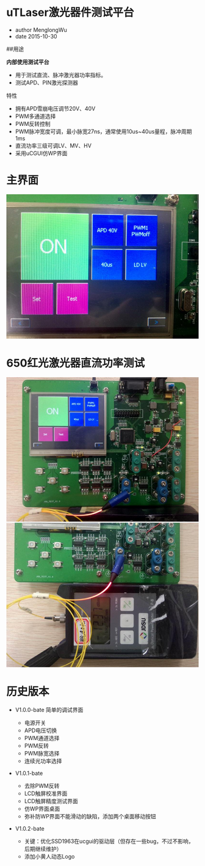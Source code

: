 

# uTLaser激光器件测试平台

* author MenglongWu
* date 2015-10-30

##用途

**内部使用测试平台**

* 用于测试直流、脉冲激光器功率指标。
* 测试APD、PIN激光探测器

特性

* 拥有APD雪崩电压调节20V、40V
* PWM多通道选择
* PWM反转控制
* PWM脉冲宽度可调，最小脉宽27ns，通常使用10us~40us量程，脉冲周期1ms
* 直流功率三级可调LV、MV、HV
* 采用uCGUI仿WP界面




# 主界面
![image](doc/image/desktop.jpg)

# 650红光激光器直流功率测试
![image](doc/image/test1.jpg)
![image](doc/image/test2.jpg)




# 历史版本
- V1.0.0-bate
  简单的调试界面
  - 电源开关
  - APD电压切换
  - PWM通道选择
  - PWM反转
  - PWM脉宽选择
  - 连续光功率选择

- V1.0.1-bate
  - 去除PWM反转
  - LCD触屏校准界面
  - LCD触屏精度测试界面
  - 仿WP界面桌面
  - 弥补防WP界面不能滑动的缺陷，添加两个桌面移动按钮

- V1.0.2-bate
  - 关键：优化SSD1963在ucgui的驱动层（但存在一些bug，不过不影响，后期继续维护）
  - 添加小黄人动态Logo